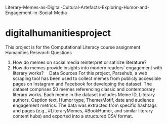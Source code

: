  Literary-Memes-as-Digital-Cultural-Artefacts-Exploring-Humor-and-Engagement-in-Social-Media
 # digitalhumanitiesproject
 This project is for the Computational Literacy course assignment
Humanities Research Questions
1.	How do memes on social media reinterpret or satirize literature?
2.	How do memes provide insights into modern readers’ engagement with literary works? 
Data Sources
For this project, Parsehub, a web scraping tool has been used to collect memes from publicly accessible pages on Instagram and Facebook for developing the dataset. The dataset comprises 50 memes referencing classic and contemporary literary works. Each meme in the dataset includes Meme ID, Literary authors, Caption text, Humor type, Theme/Motif, date and audience engagement metrics.
The data was extracted from specific hashtags and pages (e.g., #LiteraryMemes, #BookHumor, and similar literary content hubs) and exported into a structured CSV format. 
